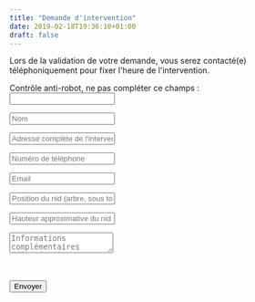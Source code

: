 ```yaml
---
title: "Demande d'intervention"
date: 2019-02-18T19:36:10+01:00
draft: false
---
```


<p class="subheading">Lors de la validation de votre demande, vous serez contacté(e) téléphoniquement pour fixer l'heure de l'intervention.</p>


<div class="col-lg-8 col-lg-offset-2 col-md-8 col-md-offset-2  col-sm-12 col-xs-12 text-article">
	<div class="contact_form_page">
		<form name="intervention" method="POST" data-netlify="true" data-netlify-recaptcha="true" action="/intervention/success">
	    	<p class="hidden">
	   			<label>Contrôle anti-robot, ne pas compléter ce champs : <input name="bot-field" /></label>
	  		</p>
		   	<p><input type="text" name="nom" id="c_name" placeholder="Nom" value="" class="col-xs-12 transition" required></p>
		   	<p><input type="text" name="adresse" id="c_address" placeholder="Adresse complète de l'intervention" value="" class="col-xs-12 transition" required></p>
		   	<p><input type="text" name="telephone" id="c_phone" placeholder="Numéro de téléphone" value="" class="col-xs-12 transition" required></p>
			<p><input type="text" name="email" id="c_email" placeholder="Email" value="" class="col-xs-12 transition" required></p>
			<p><input type="text" name="position" id="c_nest" placeholder="Position du nid (arbre, sous toiture, cheminée, ...)" value="" class="col-xs-12 transition"></p>
		   	<p><input type="text" name="hauteur" id="c_height" placeholder="Hauteur approximative du nid (hauteur d'homme, 5m, 10m, 15m)" value="" class="col-xs-12 transition"></p>
			<p><textarea name="message" id="c_message" class="col-xs-12 transition" placeholder="Informations complémentaires (dénomination professionnelle, n° de forfait pour les administrations, particularités, ...)"></textarea></p>
			<div class="col-xs-12" style="padding-bottom:20px;">
				<div data-netlify-recaptcha="true" ></div>
			</div>
			<p><button type="submit" id="c_send" class="btn btn-block btn-primary">Envoyer</button></p>
		</form>
	</div>
<div class="col-lg-12 col-md-12 col-sm-12 col-xs-12 text-article">
